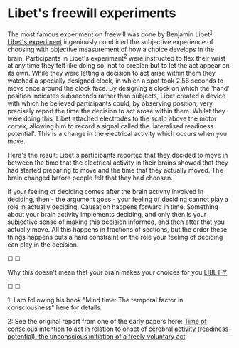 # Libet's freewill experiments

The most famous experiment on freewill was done by Benjamin Libet<sup>[1](#footnote1)</sup>. [Libet's experiment](http://en.wikipedia.org/wiki/Benjamin_Libet "Described in more detail here") ingeniously combined the subjective experience of choosing with objective measurement of how a choice develops in the brain. Participants in Libet's experiment<sup>[2](#footnote2)</sup> were instructed to flex their wrist at any time they felt like doing so, not to preplan but to let the act appear on its own. While they were letting a decision to act arise within them they watched a specially designed clock, in which a spot took 2.56 seconds to move once around the clock face. By designing a clock on which the 'hand' position indicates subseconds rather than subjects, Libet created a device with which he believed participants could, by observing position, very precisely report the time the decision to act arose within them. Whilst they were doing this, Libet attached electrodes to the scalp above the motor cortex, allowing him to record a signal called the 'lateralised readiness potential'. This is a change in the electrical activity which occurs when you move.

Here's the result: Libet's participants reported that they decided to move in between the time that the electrical activity in their brains showed that they had started preparing to move and the time that they actually moved. The brain changed before people felt that they had choosen.

If your feeling of deciding comes after the brain activity involved in deciding, then - the argument goes - your feeling of deciding cannot play a role in actually deciding. Causation happens forward in time. Something about your brain activity implements deciding, and only then is your subjective sense of making this decision informed, and then after that you actually move. All this happens in fractions of sections, but the order these things happens puts a hard constraint on the role your feeling of deciding can play in the decision.

&#9744; &#9744;

Why this doesn't mean that your brain makes your choices for you [LIBET-Y](https://twitter.com/intent/tweet?text=@ChoiceEngine%20LIBET-Y)

&#9744; &#9744;

<a name="footnote1">1</a>: I am following his book "Mind time: The temporal factor in consciousness" here for details. 

<a name="footnote2">2</a>: See the original report from one of the early papers here: [Time of conscious intention to act in relation to onset of cerebral activity (readiness-potential): the unconscious initiation of a freely voluntary act 
](https://academic.oup.com/brain/article-abstract/106/3/623/271932)
